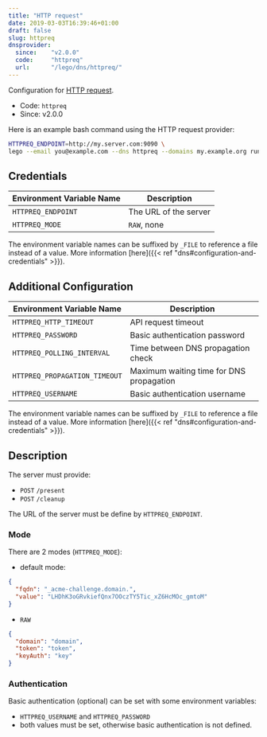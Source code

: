 ```yaml
---
title: "HTTP request"
date: 2019-03-03T16:39:46+01:00
draft: false
slug: httpreq
dnsprovider:
  since:    "v2.0.0"
  code:     "httpreq"
  url:      "/lego/dns/httpreq/"
---
```


<!-- THIS DOCUMENTATION IS AUTO-GENERATED. PLEASE DO NOT EDIT. -->
<!-- providers/dns/httpreq/httpreq.toml -->
<!-- THIS DOCUMENTATION IS AUTO-GENERATED. PLEASE DO NOT EDIT. -->


Configuration for [HTTP request](/lego/dns/httpreq/).


<!--more-->

- Code: `httpreq`
- Since: v2.0.0


Here is an example bash command using the HTTP request provider:

```bash
HTTPREQ_ENDPOINT=http://my.server.com:9090 \
lego --email you@example.com --dns httpreq --domains my.example.org run
```




## Credentials

| Environment Variable Name | Description |
|-----------------------|-------------|
| `HTTPREQ_ENDPOINT` | The URL of the server |
| `HTTPREQ_MODE` | `RAW`, none |

The environment variable names can be suffixed by `_FILE` to reference a file instead of a value.
More information [here]({{< ref "dns#configuration-and-credentials" >}}).


## Additional Configuration

| Environment Variable Name | Description |
|--------------------------------|-------------|
| `HTTPREQ_HTTP_TIMEOUT` | API request timeout |
| `HTTPREQ_PASSWORD` | Basic authentication password |
| `HTTPREQ_POLLING_INTERVAL` | Time between DNS propagation check |
| `HTTPREQ_PROPAGATION_TIMEOUT` | Maximum waiting time for DNS propagation |
| `HTTPREQ_USERNAME` | Basic authentication username |

The environment variable names can be suffixed by `_FILE` to reference a file instead of a value.
More information [here]({{< ref "dns#configuration-and-credentials" >}}).

## Description

The server must provide:

- `POST` `/present`
- `POST` `/cleanup`

The URL of the server must be define by `HTTPREQ_ENDPOINT`.

### Mode

There are 2 modes (`HTTPREQ_MODE`):

- default mode:
```json
{
  "fqdn": "_acme-challenge.domain.",
  "value": "LHDhK3oGRvkiefQnx7OOczTY5Tic_xZ6HcMOc_gmtoM"
}
```

- `RAW`
```json
{
  "domain": "domain",
  "token": "token",
  "keyAuth": "key"
}
```

### Authentication

Basic authentication (optional) can be set with some environment variables:

- `HTTPREQ_USERNAME` and `HTTPREQ_PASSWORD`
- both values must be set, otherwise basic authentication is not defined.





<!-- THIS DOCUMENTATION IS AUTO-GENERATED. PLEASE DO NOT EDIT. -->
<!-- providers/dns/httpreq/httpreq.toml -->
<!-- THIS DOCUMENTATION IS AUTO-GENERATED. PLEASE DO NOT EDIT. -->
